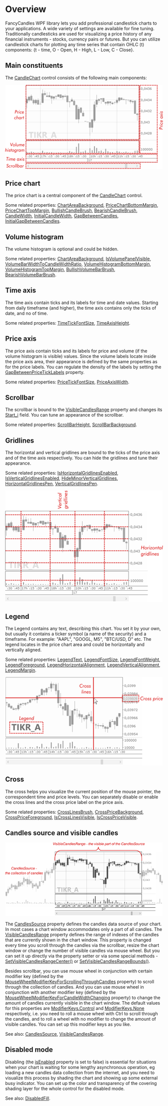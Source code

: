 # Overview
FancyCandles WPF library lets you add professional candlestick charts to your applications. A wide variety of settings are available for fine tuning. Traditionally candlesticks are used for visualizing a price history of any financial instruments - stocks, currency pairs or futures. But you can utilize candlestick charts for plotting any time series that contain OHLC (t) components: {t - time, O - Open, H - High, L - Low, C - Close}.

## Main constituents
The [CandleChart](xref:FancyCandles.CandleChart) control consists of the following main components:

![Candlestick chart main components](../images/img0.png)

## Price chart
The price chart is a central component of the [CandleChart](xref:FancyCandles.CandleChart) control.

Some related properties: [ChartAreaBackground](xref:FancyCandles.CandleChart.ChartAreaBackground), [PriceChartBottomMargin](xref:FancyCandles.CandleChart.PriceChartBottomMargin), [PriceChartTopMargin](xref:FancyCandles.CandleChart.PriceChartTopMargin), [BullishCandleBrush](xref:FancyCandles.CandleChart.BullishCandleBrush), [BearishCandleBrush](xref:FancyCandles.CandleChart.BearishCandleBrush), [CandleWidth](xref:FancyCandles.CandleChart.CandleWidth), [InitialCandleWidth](xref:FancyCandles.CandleChart.InitialCandleWidth), [GapBetweenCandles](xref:FancyCandles.CandleChart.GapBetweenCandles), [InitialGapBetweenCandles](xref:FancyCandles.CandleChart.InitialGapBetweenCandles).

## Volume histogram
The volume histogram is optional and could be hidden.

Some related properties: [ChartAreaBackground](xref:FancyCandles.CandleChart.ChartAreaBackground), [IsVolumePanelVisible](xref:FancyCandles.CandleChart.IsVolumePanelVisible), [VolumeBarWidthToCandleWidthRatio](xref:FancyCandles.CandleChart.VolumeBarWidthToCandleWidthRatio), [VolumeHistogramBottomMargin](xref:FancyCandles.CandleChart.VolumeHistogramBottomMargin), [VolumeHistogramTopMargin](xref:FancyCandles.CandleChart.VolumeHistogramTopMargin), [BullishVolumeBarBrush](xref:FancyCandles.CandleChart.BullishVolumeBarBrush), [BearishVolumeBarBrush](xref:FancyCandles.CandleChart.BearishVolumeBarBrush).

## Time axis
The time axis contain ticks and its labels for time and date values. Starting from daily timeframe (and higher), the time axis contains only the ticks of date, and no of time.

Some related properties: [TimeTickFontSize](xref:FancyCandles.CandleChart.TimeTickFontSize), [TimeAxisHeight](xref:FancyCandles.CandleChart.TimeAxisHeight).

## Price axis
The price axis contain ticks and its labels for price and volume (if the volume histogram is visible) values. Since the volume labels locate inside the price axis area, their appearance is defined by the same properties as for the price labels. You can regulate the density of the labels by setting the [GapBetweenPriceTickLabels](xref:FancyCandles.CandleChart.GapBetweenPriceTickLabels) property.

Some related properties: [PriceTickFontSize](xref:FancyCandles.CandleChart.PriceTickFontSize), [PriceAxisWidth](xref:FancyCandles.CandleChart.PriceAxisWidth).

## Scrollbar
The scrollbar is bound to the [VisibleCandlesRange](xref:FancyCandles.CandleChart.VisibleCandlesRange) property and changes its [Start_i](xref:FancyCandles.CandleChartIntRange.Start_i) field. You can tune an appearance of the scrollbar.

Some related properties: [ScrollBarHeight](xref:FancyCandles.CandleChart.ScrollBarHeight), [ScrollBarBackground](xref:FancyCandles.CandleChart.ScrollBarBackground).

## Gridlines
The horizontal and vertical gridlines are bound to the ticks of the price axis and of the time axis respectively. You can hide the gridlines and tune their appearance.

Some related properties: [IsHorizontalGridlinesEnabled](xref:FancyCandles.CandleChart.IsHorizontalGridlinesEnabled), [IsVerticalGridlinesEnabled](xref:FancyCandles.CandleChart.IsVerticalGridlinesEnabled), [HideMinorVerticalGridlines](xref:FancyCandles.CandleChart.HideMinorVerticalGridlines), [HorizontalGridlinesPen](xref:FancyCandles.CandleChart.HorizontalGridlinesPen), [VerticalGridlinesPen](xref:FancyCandles.CandleChart.VerticalGridlinesPen).

![Candlestick chart gridlines](../images/img3.png)

## Legend
The Legend contains any text, describing this chart. You set it by your own, but usually it contains a ticker symbol (a name of the security) and a timeframe. For example: "AAPL", "GOOGL, M5", "BTC/USD, D" etc. The legend locates in the price chart area and could be horizontally and vertically aligned.

Some related properties: [LegendText](xref:FancyCandles.CandleChart.LegendText), [LegendFontSize](xref:FancyCandles.CandleChart.LegendFontSize), [LegendFontWeight](xref:FancyCandles.CandleChart.LegendFontWeight), [LegendForeground](xref:FancyCandles.CandleChart.LegendForeground), [LegendHorizontalAlignment](xref:FancyCandles.CandleChart.LegendHorizontalAlignment), [LegendVerticalAlignment](xref:FancyCandles.CandleChart.LegendVerticalAlignment), [LegendMargin](xref:FancyCandles.CandleChart.LegendMargin).

![Candlestick chart cross lines](../images/img1.png)

## Cross
The cross helps you visualize the current position of the mouse pointer, the correspondent time and price levels. You can separately disable or enable the cross lines and the cross price label on the price axis.

Some related properties: [CrossLinesBrush](xref:FancyCandles.CandleChart.CrossLinesBrush), [CrossPriceBackground](xref:FancyCandles.CandleChart.CrossPriceBackground), [CrossPriceForeground](xref:FancyCandles.CandleChart.CrossPriceForeground), [IsCrossLinesVisible](xref:FancyCandles.CandleChart.IsCrossLinesVisible), [IsCrossPriceVisible](xref:FancyCandles.CandleChart.IsCrossPriceVisible).

## Candles source and visible candles

![Candlestick chart cross lines](../images/img2.png)

The [CandlesSource](xref:FancyCandles.CandleChart.CandlesSource) property defines the candles data source of your chart. In most cases a chart window accommodates only a part of all candles. The [VisibleCandlesRange](xref:FancyCandles.CandleChart.VisibleCandlesRange) property defines the range of indexes of the candles that are currently shown in the chart window. This property is changed every time you scroll through the candles via the scrollbar, resize the chart window or change the number of visible candles via mouse wheel. But you can set it up directly via the property setter or via some special methods - [SetVisibleCandlesRangeCenter()](xref:FancyCandles.CandleChart.SetVisibleCandlesRangeCenter(System.DateTime)) or [SetVisibleCandlesRangeBounds()](xref:FancyCandles.CandleChart.SetVisibleCandlesRangeBounds(System.DateTime,System.DateTime)).

Besides scrollbar, you can use mouse wheel in conjunction with certain modifier key (defined by the [MouseWheelModifierKeyForScrollingThroughCandles](xref:FancyCandles.CandleChart.MouseWheelModifierKeyForScrollingThroughCandles) property) to scroll through the collection of candles. And you can use mouse wheel in conjunction with another modifier key (defined by the [MouseWheelModifierKeyForCandleWidthChanging](xref:FancyCandles.CandleChart.MouseWheelModifierKeyForCandleWidthChanging) property) to change the amount of candles currently visible in the chart window. The default values for this properties are [ModifierKeys.Control](https://docs.microsoft.com/ru-ru/dotnet/api/system.windows.input.modifierkeys?view=netframework-4.8) and [ModifierKeys.None](https://docs.microsoft.com/ru-ru/dotnet/api/system.windows.input.modifierkeys?view=netframework-4.8) respectively, i.e. you need to roll a mouse wheel with Ctrl to scroll through the candles, and to roll a wheel with no modifier to change the amount of visible candles. You can set up this modifier keys as you like.

See also: [CandlesSource](xref:FancyCandles.CandleChart.CandlesSource), [VisibleCandlesRange](xref:FancyCandles.CandleChart.VisibleCandlesRange).

## Disabled mode

Disabling (the [isEnabled](https://docs.microsoft.com/ru-ru/dotnet/api/system.windows.uielement.isenabled?view=netframework-4.8) property is set to false) is essential for situations when your chart is waiting for some lengthy asynchronous operation, eg loading a new candles data collection from the internet, and you need to visualize this process by shading the chart and showing up some external busy indicator. You can set up the color and transparency of the covering shading layer for the whole control for the disabled mode.

See also: [DisabledFill](xref:FancyCandles.CandleChart.DisabledFill).
